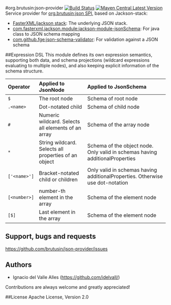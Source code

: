 #org.brutusin:json-provider [![Build Status](https://api.travis-ci.org/brutusin/json-provider.svg?branch=master)](https://travis-ci.org/brutusin/json-provider) [![Maven Central Latest Version](https://maven-badges.herokuapp.com/maven-central/org.brutusin/json-provider/badge.svg)](https://maven-badges.herokuapp.com/maven-central/org.brutusin/json-provider/)
Service provider for [org.brutusin:json SPI](https://github.com/brutusin/json), based on Jackson-stack:

* [FasterXML/jackson stack](https://github.com/FasterXML/jackson): The underlying JSON stack.
* [com.fasterxml.jackson.module:jackson-module-jsonSchema](https://github.com/FasterXML/jackson-module-jsonSchema): For java class to JSON schema mapping 
* [com.github.fge:json-schema-validator](https://github.com/fge/json-schema-validator): For validation against a JSON schema

##Expression DSL
This module defines its own expression semantics, supporting both data, and schema projections (wildcard expressions evaluating to multiple nodes), and also keeping explicit information of the schema structure.

| Operator                  | Applied to JsonNode  | Applied to JsonSchema
| :------------------------ | :------------------- |:-------------------- |
| `$`                       | The root node        | Schema of root node |
| `.<name>`                 | Dot-notated child    | Schema of child node
| `#`                       | Numeric wildcard. Selects all elements of an array | Schema of the array node
| `*`                       | String wildcard. Selects all properties of an object | Schema of the object node. Only valid in schemas having additionalProperties
| `['<name>']` | Bracket-notated child or children | Only valid in schemas having additionalProperties. Otherwise use dot-notation |                                 |
| `[<number>]` | number-th element in the array                                            |Schema of the element node
| `[$]` | Last element in the array | Schema of the element node

## Support, bugs and requests
https://github.com/brutusin/json-provider/issues

## Authors

- Ignacio del Valle Alles (<https://github.com/idelvall/>)

Contributions are always welcome and greatly appreciated!

##License
Apache License, Version 2.0

